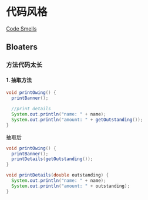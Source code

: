 # 代码风格

[Code Smells](https://sourcemaking.com/refactoring/smells)

## Bloaters

### 方法代码太长

#### 1. 抽取方法

``` java
void printOwing() {
  printBanner();

  //print details
  System.out.println("name: " + name);
  System.out.println("amount: " + getOutstanding());
}
```

抽取后

``` java
void printOwing() {
  printBanner();
  printDetails(getOutstanding());
}

void printDetails(double outstanding) {
  System.out.println("name: " + name);
  System.out.println("amount: " + outstanding);
}
```

